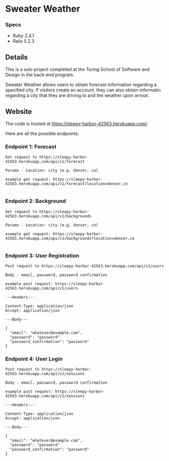 # Sweater Weather

### Specs

* Ruby 2.4.1
* Rails 5.2.3

## Details

This is a solo project completed at the Turing School of Software and Design in the back-end program.

Sweater Weather allows users to obtain forecast information regarding a specified city. If visitors create an account, they can also obtain informatin regarding a city that they are driving to and the weather upon arrival.

## Website

The code is hosted at https://sleepy-harbor-42563.herokuapp.com/

Here are all the possible endpoints:

### Endpoint 1: Forecast
~~~
Get request to https://sleepy-harbor-42563.herokuapp.com/api/v1/forecast

Params - Location: city (e.g. denver, co)

example get request: https://sleepy-harbor-42563.herokuapp.com/api/v1/forecast?location=denver,co


~~~


### Endpoint 2: Background
~~~
Get request to https://sleepy-harbor-42563.herokuapp.com/api/v1/backgrounds

Params - Location: city (e.g. denver, co)

example get request: https://sleepy-harbor-42563.herokuapp.com/api/v1/backgrounds?location=denver,co


~~~


### Endpoint 3: User Registration
~~~
Post request to https://sleepy-harbor-42563.herokuapp.com/api/v1/users

Body - email, password, password confirmation

example post request: https://sleepy-harbor-42563.herokuapp.com/api/v1/users

---Headers---

Content-Type: application/json
Accept: application/json

---Body---

{
  "email": "whatever@example.com",
  "password": "password"
  "password_confirmation": "password"
}

~~~


### Endpoint 4: User Login
~~~
Post request to https://sleepy-harbor-42563.herokuapp.com/api/v1/sessions

Body - email, password, password confirmation

example post request: https://sleepy-harbor-42563.herokuapp.com/api/v1/sessions

---Headers---

Content-Type: application/json
Accept: application/json

---Body---

{
  "email": "whatever@example.com",
  "password": "password"
  "password_confirmation": "password"
}

~~~
